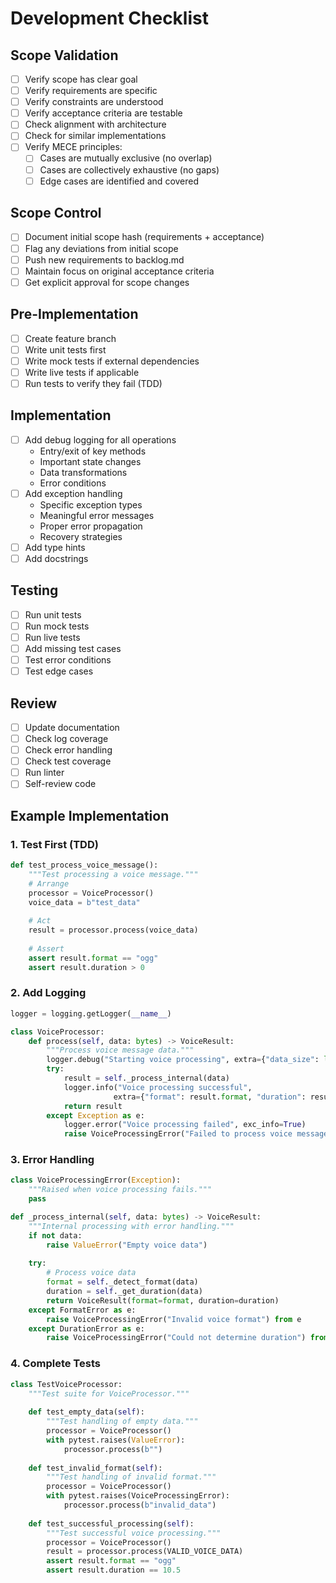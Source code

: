 # Development Checklist

## Scope Validation
- [ ] Verify scope has clear goal
- [ ] Verify requirements are specific
- [ ] Verify constraints are understood
- [ ] Verify acceptance criteria are testable
- [ ] Check alignment with architecture
- [ ] Check for similar implementations
- [ ] Verify MECE principles:
  - [ ] Cases are mutually exclusive (no overlap)
  - [ ] Cases are collectively exhaustive (no gaps)
  - [ ] Edge cases are identified and covered

## Scope Control
- [ ] Document initial scope hash (requirements + acceptance)
- [ ] Flag any deviations from initial scope
- [ ] Push new requirements to backlog.md
- [ ] Maintain focus on original acceptance criteria
- [ ] Get explicit approval for scope changes

## Pre-Implementation
- [ ] Create feature branch
- [ ] Write unit tests first
- [ ] Write mock tests if external dependencies
- [ ] Write live tests if applicable
- [ ] Run tests to verify they fail (TDD)

## Implementation
- [ ] Add debug logging for all operations
  - Entry/exit of key methods
  - Important state changes
  - Data transformations
  - Error conditions
- [ ] Add exception handling
  - Specific exception types
  - Meaningful error messages
  - Proper error propagation
  - Recovery strategies
- [ ] Add type hints
- [ ] Add docstrings

## Testing
- [ ] Run unit tests
- [ ] Run mock tests
- [ ] Run live tests
- [ ] Add missing test cases
- [ ] Test error conditions
- [ ] Test edge cases

## Review
- [ ] Update documentation
- [ ] Check log coverage
- [ ] Check error handling
- [ ] Check test coverage
- [ ] Run linter
- [ ] Self-review code

## Example Implementation

### 1. Test First (TDD)
```python
def test_process_voice_message():
    """Test processing a voice message."""
    # Arrange
    processor = VoiceProcessor()
    voice_data = b"test_data"
    
    # Act
    result = processor.process(voice_data)
    
    # Assert
    assert result.format == "ogg"
    assert result.duration > 0
```

### 2. Add Logging
```python
logger = logging.getLogger(__name__)

class VoiceProcessor:
    def process(self, data: bytes) -> VoiceResult:
        """Process voice message data."""
        logger.debug("Starting voice processing", extra={"data_size": len(data)})
        try:
            result = self._process_internal(data)
            logger.info("Voice processing successful", 
                       extra={"format": result.format, "duration": result.duration})
            return result
        except Exception as e:
            logger.error("Voice processing failed", exc_info=True)
            raise VoiceProcessingError("Failed to process voice message") from e
```

### 3. Error Handling
```python
class VoiceProcessingError(Exception):
    """Raised when voice processing fails."""
    pass

def _process_internal(self, data: bytes) -> VoiceResult:
    """Internal processing with error handling."""
    if not data:
        raise ValueError("Empty voice data")
    
    try:
        # Process voice data
        format = self._detect_format(data)
        duration = self._get_duration(data)
        return VoiceResult(format=format, duration=duration)
    except FormatError as e:
        raise VoiceProcessingError("Invalid voice format") from e
    except DurationError as e:
        raise VoiceProcessingError("Could not determine duration") from e
```

### 4. Complete Tests
```python
class TestVoiceProcessor:
    """Test suite for VoiceProcessor."""
    
    def test_empty_data(self):
        """Test handling of empty data."""
        processor = VoiceProcessor()
        with pytest.raises(ValueError):
            processor.process(b"")
    
    def test_invalid_format(self):
        """Test handling of invalid format."""
        processor = VoiceProcessor()
        with pytest.raises(VoiceProcessingError):
            processor.process(b"invalid_data")
    
    def test_successful_processing(self):
        """Test successful voice processing."""
        processor = VoiceProcessor()
        result = processor.process(VALID_VOICE_DATA)
        assert result.format == "ogg"
        assert result.duration == 10.5
``` 